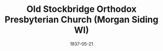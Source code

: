 ---
date: &id001 1937-05-21
end_date: null
location:
  address: N8004 Morgan Road
  city: Morgan Siding
  state: WI
minister:
- end: 1954-01-01
  name: John Davies
  start: 1937-01-01
  type: Pastor
- end: 1975-01-01
  name: Henry Phillips
  start: 1954-01-01
  type: Pastor
- end: 1986-01-01
  name: Gordon Peterson
  start: 1977-01-01
  type: Pastor
- end: 2002-01-01
  name: Michael Knierim
  start: 1986-01-01
  type: Pastor
- end: 2007-01-01
  name: Joshua Martin
  start: 2003-01-01
  type: Pastor
- end: 2014-01-01
  name: Karl Thompson
  start: 2007-01-01
  type: Pastor
ministers:
- John Davies
- Henry Phillips
- Gordon Peterson
- Michael Knierim
- Joshua Martin
- Karl Thompson
name: Old Stockbridge Orthodox Presbyterian Church
names:
- end: null
  name: Old Stockbridge Orthodox Presbyterian Church
  start: 1937-05-21
origination_date: *id001
raw_data: "WI Morgan Siding\nOld Stockbridge Orthodox Presbyterian Church  (May 21,\
  \ 1937\u2013 )\nN8004 Morgan Road\nPastors: John Davies, 1937\u201354\nHenry Phillips,\
  \ 1954\u201375\nGordon Peterson, 1977\u201386\nMichael Knierim, 1986\u20132002\n\
  Joshua Martin, 2003\u20137\nKarl Thompson, 2007\u201314"
states:
- WI
status:
  active: true
  end_date: null
  reason: null
  received_from: null
  withdrawal_to: null
title: Old Stockbridge Orthodox Presbyterian Church (Morgan Siding WI)
year_established:
- 1937

---